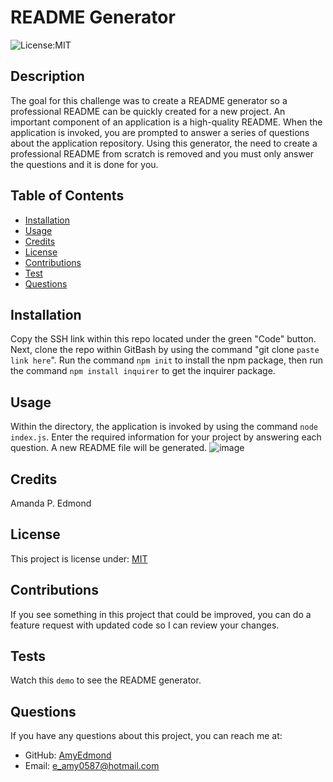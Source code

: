 
# README Generator
  ![License:MIT](http://img.shields.io/badge/license-MIT-blue.svg)

## Description
  The goal for this challenge was to create a README generator so a professional README can be quickly created for a new project. An important component of an application is a high-quality README. When the application is invoked, you are prompted to answer a series of questions about the application repository. Using this generator, the need to create a professional README from scratch is removed and you must only answer the questions and it is done for you.

## Table of Contents
  * [Installation](#installation)
  * [Usage](#usage)
  * [Credits](#credits)
  * [License](#license)
  * [Contributions](#contributions)
  * [Test](#tests)
  * [Questions](#questions)
  
## Installation
  Copy the SSH link within this repo located under the green "Code" button. Next, clone the repo within GitBash by using the command "git clone `paste link here`". Run the command `npm init` to install the npm package, then run the command `npm install inquirer` to get the inquirer package.

## Usage
  Within the directory, the application is invoked by using the command `node index.js`. Enter the required information for your project by answering each question. A new README file will be generated. ![image](https://user-images.githubusercontent.com/122325607/229403708-dd0c6b23-71a1-4d39-b80a-f8fe55e51b1f.png)

## Credits
  Amanda P. Edmond

## License
  
  This project is license under: [MIT](https://lbesson.mit-license.org/)

## Contributions
  If you see something in this project that could be improved, you can do a feature request with updated code so I can review your changes.

## Tests
  Watch this `demo` to see the README generator.

## Questions
  If you have any questions about this project, you can reach me at: 
  * GitHub: [AmyEdmond](https://www.github.com/AmyEdmond)
  * Email: [e_amy0587@hotmail.com](e_amy0587@hotmail.com)


